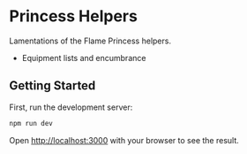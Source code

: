 # Princess Helpers
Lamentations of the Flame Princess helpers.
* Equipment lists and encumbrance


## Getting Started

First, run the development server:

```bash
npm run dev
```

Open [http://localhost:3000](http://localhost:3000) with your browser to see the result.
